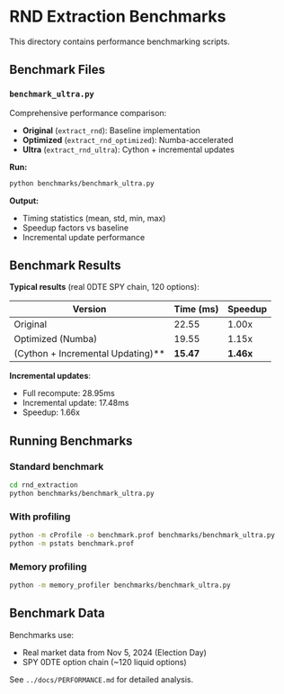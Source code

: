 # RND Extraction Benchmarks

This directory contains performance benchmarking scripts.

## Benchmark Files

### `benchmark_ultra.py`
Comprehensive performance comparison:
- **Original** (`extract_rnd`): Baseline implementation
- **Optimized** (`extract_rnd_optimized`): Numba-accelerated
- **Ultra** (`extract_rnd_ultra`): Cython + incremental updates

**Run:**
```bash
python benchmarks/benchmark_ultra.py
```

**Output:**
- Timing statistics (mean, std, min, max)
- Speedup factors vs baseline
- Incremental update performance

## Benchmark Results

**Typical results** (real 0DTE SPY chain, 120 options):

| Version | Time (ms) | Speedup |
|---------|-----------|---------|
| Original | 22.55 | 1.00x |
| Optimized (Numba) | 19.55 | 1.15x |
| (Cython + Incremental Updating)** | **15.47** | **1.46x** |

**Incremental updates**:
- Full recompute: 28.95ms
- Incremental update: 17.48ms
- Speedup: 1.66x

## Running Benchmarks

### Standard benchmark
```bash
cd rnd_extraction
python benchmarks/benchmark_ultra.py
```

### With profiling
```bash
python -m cProfile -o benchmark.prof benchmarks/benchmark_ultra.py
python -m pstats benchmark.prof
```

### Memory profiling
```bash
python -m memory_profiler benchmarks/benchmark_ultra.py
```

## Benchmark Data

Benchmarks use:
- Real market data from Nov 5, 2024 (Election Day)
- SPY 0DTE option chain (~120 liquid options)

See `../docs/PERFORMANCE.md` for detailed analysis.


